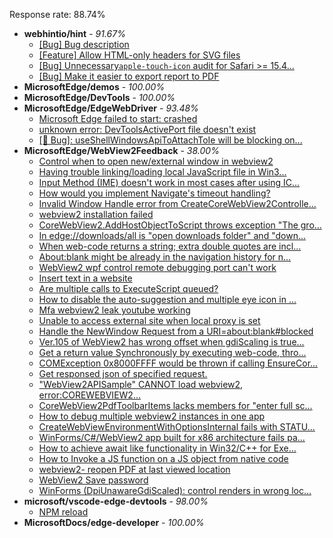 Response rate: 88.74%

* **webhintio/hint** - _91.67%_
  * [[Bug] Bug description](https://github.com/webhintio/hint/issues/5307)
  * [[Feature] Allow HTML-only headers for SVG files](https://github.com/webhintio/hint/issues/5281)
  * [[Bug] Unnecessary`apple-touch-icon` audit for Safari >= 15.4...](https://github.com/webhintio/hint/issues/5256)
  * [[Bug] Make it easier to export report to PDF](https://github.com/webhintio/hint/issues/5217)
* **MicrosoftEdge/demos** - _100.00%_
* **MicrosoftEdge/DevTools** - _100.00%_
* **MicrosoftEdge/EdgeWebDriver** - _93.48%_
  * [Microsoft Edge failed to start: crashed](https://github.com/MicrosoftEdge/EdgeWebDriver/issues/45)
  * [unknown error: DevToolsActivePort file doesn't exist](https://github.com/MicrosoftEdge/EdgeWebDriver/issues/44)
  * [[🐛 Bug]: useShellWindowsApiToAttachToIe will be blocking on...](https://github.com/MicrosoftEdge/EdgeWebDriver/issues/34)
* **MicrosoftEdge/WebView2Feedback** - _38.00%_
  * [Control when to open new/external window in webview2](https://github.com/MicrosoftEdge/WebView2Feedback/issues/2760)
  * [Having trouble linking/loading local JavaScript file in Win3...](https://github.com/MicrosoftEdge/WebView2Feedback/issues/2759)
  * [Input Method (IME) doesn't work in most cases after using IC...](https://github.com/MicrosoftEdge/WebView2Feedback/issues/2758)
  * [How would you implement Navigate's timeout handling?](https://github.com/MicrosoftEdge/WebView2Feedback/issues/2757)
  * [Invalid Window Handle error from CreateCoreWebView2Controlle...](https://github.com/MicrosoftEdge/WebView2Feedback/issues/2756)
  * [webview2 installation failed](https://github.com/MicrosoftEdge/WebView2Feedback/issues/2755)
  * [CoreWebView2.AddHostObjectToScript throws exception "The gro...](https://github.com/MicrosoftEdge/WebView2Feedback/issues/2754)
  * [In edge://downloads/all is "open downloads folder" and "down...](https://github.com/MicrosoftEdge/WebView2Feedback/issues/2753)
  * [When web-code returns a string; extra double quotes are incl...](https://github.com/MicrosoftEdge/WebView2Feedback/issues/2752)
  * [About:blank might be already in the navigation history for n...](https://github.com/MicrosoftEdge/WebView2Feedback/issues/2751)
  * [WebView2 wpf control remote debugging port can't work](https://github.com/MicrosoftEdge/WebView2Feedback/issues/2750)
  * [Insert text in a website](https://github.com/MicrosoftEdge/WebView2Feedback/issues/2749)
  * [Are multiple calls to ExecuteScript queued?](https://github.com/MicrosoftEdge/WebView2Feedback/issues/2738)
  * [How to disable the auto-suggestion and multiple eye icon in ...](https://github.com/MicrosoftEdge/WebView2Feedback/issues/2723)
  * [Mfa webview2 leak youtube working](https://github.com/MicrosoftEdge/WebView2Feedback/issues/2721)
  * [Unable to access external site when local proxy is set](https://github.com/MicrosoftEdge/WebView2Feedback/issues/2711)
  * [Handle the NewWindow Request from a URI=about:blank#blocked](https://github.com/MicrosoftEdge/WebView2Feedback/issues/2710)
  * [Ver.105 of WebView2 has wrong offset when gdiScaling is true...](https://github.com/MicrosoftEdge/WebView2Feedback/issues/2704)
  * [Get a return value Synchronously by executing web-code, thro...](https://github.com/MicrosoftEdge/WebView2Feedback/issues/2741)
  * [COMException 0x8000FFFF would be thrown if calling EnsureCor...](https://github.com/MicrosoftEdge/WebView2Feedback/issues/2740)
  * [Get responsed json of specified request.](https://github.com/MicrosoftEdge/WebView2Feedback/issues/2732)
  * ["WebView2APISample" CANNOT load webview2, error:COREWEBVIEW2...](https://github.com/MicrosoftEdge/WebView2Feedback/issues/2731)
  * [CoreWebView2PdfToolbarItems lacks members for "enter full sc...](https://github.com/MicrosoftEdge/WebView2Feedback/issues/2728)
  * [How to debug multiple webview2 instances in one app](https://github.com/MicrosoftEdge/WebView2Feedback/issues/2724)
  * [CreateWebViewEnvironmentWithOptionsInternal fails with STATU...](https://github.com/MicrosoftEdge/WebView2Feedback/issues/2722)
  * [WinForms/C#/WebView2 app built for x86 architecture fails pa...](https://github.com/MicrosoftEdge/WebView2Feedback/issues/2718)
  * [How to achieve await like functionality in Win32/C++ for Exe...](https://github.com/MicrosoftEdge/WebView2Feedback/issues/2717)
  * [How to Invoke a JS function on a JS object from native code](https://github.com/MicrosoftEdge/WebView2Feedback/issues/2716)
  * [webview2- reopen PDF at last viewed location](https://github.com/MicrosoftEdge/WebView2Feedback/issues/2712)
  * [WebView2 Save password](https://github.com/MicrosoftEdge/WebView2Feedback/issues/2709)
  * [WinForms (DpiUnawareGdiScaled): control renders in wrong loc...](https://github.com/MicrosoftEdge/WebView2Feedback/issues/2705)
* **microsoft/vscode-edge-devtools** - _98.00%_
  * [NPM reload ](https://github.com/microsoft/vscode-edge-devtools/issues/1156)
* **MicrosoftDocs/edge-developer** - _100.00%_